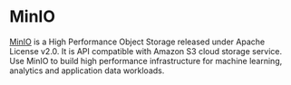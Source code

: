 # MinIO

[MinIO](https://min.io) is a High Performance Object Storage released under Apache License v2.0.
It is API compatible with Amazon S3 cloud storage service. Use MinIO to build high performance
infrastructure for machine learning, analytics and application data workloads.
